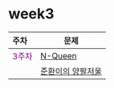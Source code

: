 # week3

|주차|문제|
|:----|-----|
|<span style="color:purple">3주차<span>|[N-Queen](https://swexpertacademy.com/main/code/problem/problemDetail.do?contestProbId=AV7GKs06AU0DFAXB)|
||[준환이의 양팔저울](https://swexpertacademy.com/main/code/problem/problemDetail.do?contestProbId=AWAe7XSKfUUDFAUw)|
